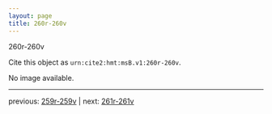 ```yaml
---
layout: page
title: 260r-260v
---
```


260r-260v

Cite this object as `urn:cite2:hmt:msB.v1:260r-260v`.

No image available. 



---

previous: [259r-259v](../259r-259v/) | next: [261r-261v](../261r-261v/)
